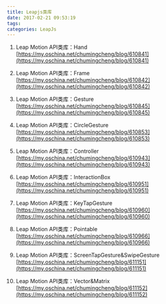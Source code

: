 ```yaml
---
title: Leapjs类库
date: 2017-02-21 09:53:19
tags:
categories: LeapJs
---
```

1. Leap Motion API类库：Hand
[https://my.oschina.net/chumingcheng/blog/610841](https://my.oschina.net/chumingcheng/blog/610841)
<!--more-->
2. Leap Motion API类库：Frame
[https://my.oschina.net/chumingcheng/blog/610842](https://my.oschina.net/chumingcheng/blog/610842)

3. Leap Motion API类库：Gesture
[https://my.oschina.net/chumingcheng/blog/610845](https://my.oschina.net/chumingcheng/blog/610845)

4. Leap Motion API类库：CircleGesture
[https://my.oschina.net/chumingcheng/blog/610853](https://my.oschina.net/chumingcheng/blog/610853)

5. Leap Motion API类库：Controller
[https://my.oschina.net/chumingcheng/blog/610943](https://my.oschina.net/chumingcheng/blog/610943)

6. Leap Motion API类库：InteractionBox
[https://my.oschina.net/chumingcheng/blog/610951](https://my.oschina.net/chumingcheng/blog/610951)

7. Leap Motion API类库：KeyTapGesture
[https://my.oschina.net/chumingcheng/blog/610960](https://my.oschina.net/chumingcheng/blog/610960)

8. Leap Motion API类库：Pointable
[https://my.oschina.net/chumingcheng/blog/610966](https://my.oschina.net/chumingcheng/blog/610966)

9. Leap Motion API类库：ScreenTapGesture&SwipeGesture 
[https://my.oschina.net/chumingcheng/blog/611151](https://my.oschina.net/chumingcheng/blog/611151)

10. Leap Motion API类库：Vector&Matrix
[https://my.oschina.net/chumingcheng/blog/611152](https://my.oschina.net/chumingcheng/blog/611152)


